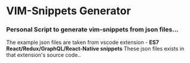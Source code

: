 # VIM-Snippets Generator

### Personal Script to generate vim-snippets from json files...

The example json files are taken from vscode extension - **ES7 React/Redux/GraphQL/React-Native snippets**
These json files exists in that extension's source code..

